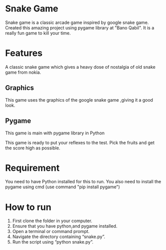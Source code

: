 # Snake Game
Snake game is a classic arcade game inspired by google snake game. Created this amazing project using pygame library at "Bano Qabil". It is a really fun game to kill your time.

# Features
A classic snake game which gives a heavy dose of nostalgia of old snake game from nokia.

## Graphics
This game uses the graphics of the google snake game ,giving it a good look.
## Pygame
This game is main with pygame library in Python

This game is ready to put your reflexes to the test. Pick the fruits and get the score high as possible.

# Requirement
You need to have Python installed for this to run.
You also need to install the pygame using cmd (use command "pip install pygame") 

# How to run 
1.  First clone the folder in your computer.
2.	Ensure that you have python,and pygame installed.
3.	Open a terminal or command prompt.
4.	Navigate the directory containing “snake.py”.
5.	Run the script using “python snake.py”.
